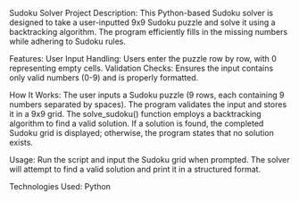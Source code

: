 Sudoku Solver
Project Description:
This Python-based Sudoku solver is designed to take a user-inputted 9x9 Sudoku puzzle and solve it using a backtracking algorithm. The program efficiently fills in the missing numbers while adhering to Sudoku rules.

Features:
User Input Handling: Users enter the puzzle row by row, with 0 representing empty cells.
Validation Checks: Ensures the input contains only valid numbers (0-9) and is properly formatted.

How It Works:
The user inputs a Sudoku puzzle (9 rows, each containing 9 numbers separated by spaces).
The program validates the input and stores it in a 9x9 grid.
The solve_sudoku() function employs a backtracking algorithm to find a valid solution.
If a solution is found, the completed Sudoku grid is displayed; otherwise, the program states that no solution exists.

Usage:
Run the script and input the Sudoku grid when prompted. The solver will attempt to find a valid solution and print it in a structured format.

Technologies Used:
Python
